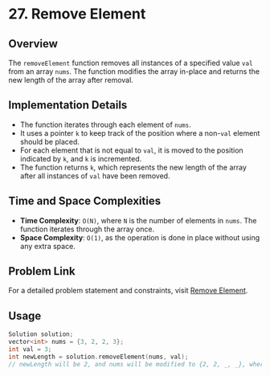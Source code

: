 # 27. Remove Element

## Overview
The `removeElement` function removes all instances of a specified value `val` from an array `nums`. The function modifies the array in-place and returns the new length of the array after removal.

## Implementation Details
- The function iterates through each element of `nums`.
- It uses a pointer `k` to keep track of the position where a non-`val` element should be placed.
- For each element that is not equal to `val`, it is moved to the position indicated by `k`, and `k` is incremented.
- The function returns `k`, which represents the new length of the array after all instances of `val` have been removed.

## Time and Space Complexities
- **Time Complexity**: `O(N)`, where `N` is the number of elements in `nums`. The function iterates through the array once.
- **Space Complexity**: `O(1)`, as the operation is done in place without using any extra space.

## Problem Link
For a detailed problem statement and constraints, visit [Remove Element](https://leetcode.com/problems/remove-element/description/).

## Usage
```cpp
Solution solution;
vector<int> nums = {3, 2, 2, 3};
int val = 3;
int newLength = solution.removeElement(nums, val);
// newLength will be 2, and nums will be modified to {2, 2, _, _}, where _ indicates unused positions.
